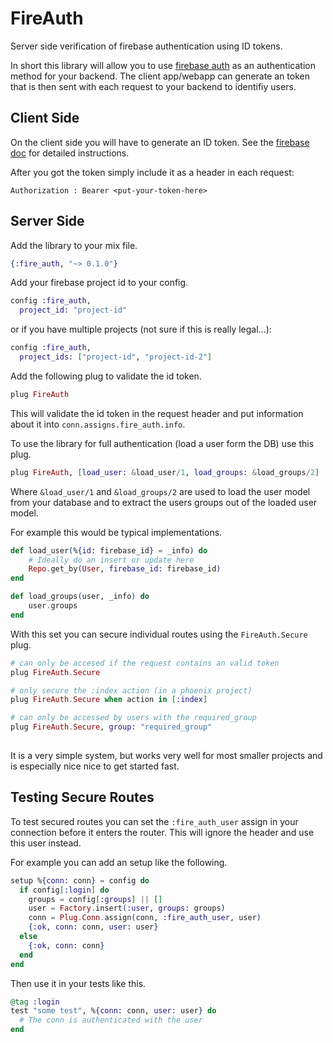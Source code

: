 # FireAuth

Server side verification of firebase authentication using ID tokens.

In short this library will allow you to use 
[firebase auth](https://firebase.google.com/docs/auth/)
as an authentication method for your backend.
The client app/webapp can generate an token that is then sent with
each request to your backend to identifiy users.

## Client Side

On the client side you will have to generate an ID token.
See the [firebase doc](https://firebase.google.com/docs/auth/)
for detailed instructions.

After you got the token simply include it as a header in each request:
```
Authorization : Bearer <put-your-token-here>
```

## Server Side

Add the library to your mix file.
```elixir
{:fire_auth, "~> 0.1.0"}
```

Add your firebase project id to your config.
```elixir
config :fire_auth,
  project_id: "project-id"
```

or if you have multiple projects (not sure if this is really legal...):
```elixir
config :fire_auth,
  project_ids: ["project-id", "project-id-2"]
```

Add the following plug to validate the id token.
```elixir
plug FireAuth
```
This will validate the id token in the request header and put
information about it into `conn.assigns.fire_auth.info`.

To use the library for full authentication (load a user form the DB) use this plug.
```elixir
plug FireAuth, [load_user: &load_user/1, load_groups: &load_groups/2]
```
Where `&load_user/1` and `&load_groups/2` are used to load the
user model from your database and to extract the users groups
out of the loaded user model.

For example this would be typical implementations.
```elixir
def load_user(%{id: firebase_id} = _info) do
	# Ideally do an insert or update here
	Repo.get_by(User, firebase_id: firebase_id)
end

def load_groups(user, _info) do
	user.groups
end
```

With this set you can secure individual routes using
the `FireAuth.Secure` plug.
```elixir
# can only be accesed if the request contains an valid token
plug FireAuth.Secure

# only secure the :index action (in a phoenix project) 
plug FireAuth.Secure when action in [:index]

# can only be accessed by users with the required_group
plug FireAuth.Secure, group: "required_group"
   
```

It is a very simple system, but works very well for most
smaller projects and is especially nice nice to get started fast.

## Testing Secure Routes

To test secured routes you can set the `:fire_auth_user` assign
in your connection before it enters the router.
This will ignore the header and use this user instead.

For example you can add an setup like the following.
```elixir
setup %{conn: conn} = config do
  if config[:login] do
    groups = config[:groups] || []
    user = Factory.insert(:user, groups: groups)
    conn = Plug.Conn.assign(conn, :fire_auth_user, user)
    {:ok, conn: conn, user: user}
  else
    {:ok, conn: conn}
  end
end
```

Then use it in your tests like this.
```elixir
@tag :login
test "some test", %{conn: conn, user: user} do
  # The conn is authenticated with the user
end
```

